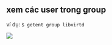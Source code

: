 ## xem các user trong group
ví dụ:
`$ getent group libvirtd`

<img src="https://i.imgur.com/mio2R9i.png">